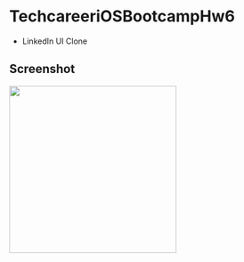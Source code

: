 # TechcareeriOSBootcampHw6
- LinkedIn UI Clone

## Screenshot

<p float="left">
<img src="https://user-images.githubusercontent.com/98055405/215718057-2dddbfa4-1508-45f2-8771-6bfac5184167.png" width="300"/>
</p>
